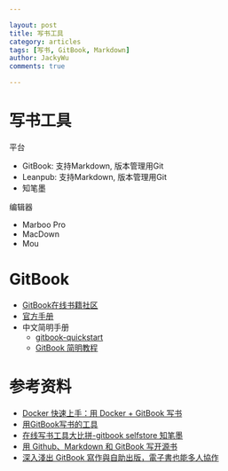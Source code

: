 ```yaml
---

layout: post   
title: 写书工具
category: articles  
tags: [写书, GitBook, Markdown]  
author: JackyWu  
comments: true  

---
```


# 写书工具

平台

- GitBook: 支持Markdown, 版本管理用Git
- Leanpub: 支持Markdown, 版本管理用Git
- 知笔墨

编辑器

- Marboo Pro
- MacDown
- Mou

# GitBook

- [GitBook在线书籍社区](https://www.gitbook.com/explore)
- [官方手册](http://help.gitbook.com/)
- 中文简明手册
    - [gitbook-quickstart](http://colobu.com/2014/10/09/gitbook-quickstart/)
    - [GitBook 简明教程](http://www.chengweiyang.cn/gitbook/)

# 参考资料

- [Docker 快速上手：用 Docker + GitBook 写书](http://blog.csdn.net/tinylab/article/details/45330881) 
- [用GitBook写书的工具](https://www.v2ex.com/t/215816)
- [在线写书工具大比拼-gitbook selfstore 知笔墨](http://bobjiang.com/2015/09/write-book-online-gitbook-selfstore/)
- [用 Github、Markdown 和 GitBook 写开源书](http://www.waylau.com/using-github-markdown-gitbook-write-open-source-books/)
- [深入淺出 GitBook 寫作與自助出版，電子書也能多人協作](http://www.codedata.com.tw/social-coding/gitbook-self-publishing)
